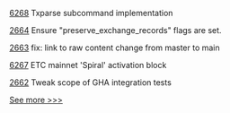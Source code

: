 
[6268](https://github.com/hyperledger/besu/pull/6268) Txparse subcommand implementation

[2664](https://github.com/hyperledger/aries-cloudagent-python/pull/2664) Ensure "preserve_exchange_records" flags are set.

[2663](https://github.com/hyperledger/aries-cloudagent-python/pull/2663) fix: link to raw content change from master to main

[6267](https://github.com/hyperledger/besu/pull/6267) ETC mainnet 'Spiral' activation block

[2662](https://github.com/hyperledger/aries-cloudagent-python/pull/2662) Tweak scope of GHA integration tests


[See more >>>](https://start-here.hyperledger.org/pull-requests)
